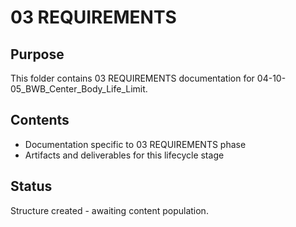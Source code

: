 # 03 REQUIREMENTS

## Purpose
This folder contains 03 REQUIREMENTS documentation for 04-10-05_BWB_Center_Body_Life_Limit.

## Contents
- Documentation specific to 03 REQUIREMENTS phase
- Artifacts and deliverables for this lifecycle stage

## Status
Structure created - awaiting content population.
